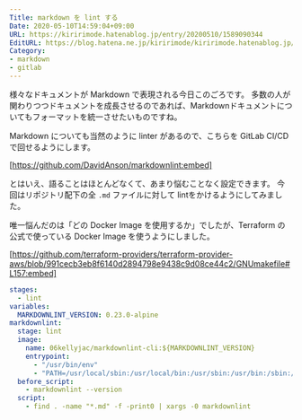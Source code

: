 ```yaml
---
Title: markdown を lint する
Date: 2020-05-10T14:59:04+09:00
URL: https://kiririmode.hatenablog.jp/entry/20200510/1589090344
EditURL: https://blog.hatena.ne.jp/kiririmode/kiririmode.hatenablog.jp/atom/entry/26006613564963232
Category:
- markdown
- gitlab
---
```

様々なドキュメントが Markdown で表現される今日このごろです。
多数の人が関わりつつドキュメントを成長させるのであれば、Markdownドキュメントについてもフォーマットを統一させたいものですね。

Markdown についても当然のように linter があるので、こちらを GitLab CI/CD で回せるようにします。

[https://github.com/DavidAnson/markdownlint:embed]

とはいえ、語ることはほとんどなくて、あまり悩むことなく設定できます。
今回はリポジトリ配下の全 `.md` ファイルに対して lintをかけるようにしてみました。

唯一悩んだのは「どの Docker Image を使用するか」でしたが、Terraform の公式で使っている Docker Image を使うようにしました。

[https://github.com/terraform-providers/terraform-provider-aws/blob/991cecb3eb8f6140d2894798e9438c9d08ce44c2/GNUmakefile#L157:embed]

```yaml
stages:
  - lint
variables:
  MARKDOWNLINT_VERSION: 0.23.0-alpine
markdownlint:
  stage: lint
  image:
    name: 06kellyjac/markdownlint-cli:${MARKDOWNLINT_VERSION}
    entrypoint:
      - "/usr/bin/env"
      - "PATH=/usr/local/sbin:/usr/local/bin:/usr/sbin:/usr/bin:/sbin:/bin"
  before_script:
    - markdownlint --version
  script:
    - find . -name "*.md" -f -print0 | xargs -0 markdownlint
```
